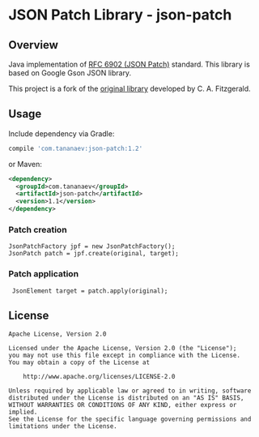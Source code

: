 # JSON Patch Library - json-patch

## Overview

Java implementation of [RFC 6902 (JSON Patch)](http://tools.ietf.org/html/rfc6902) standard. This library is based on Google Gson JSON library.

This project is a fork of the [original library](https://github.com/riotopsys/json-patch) developed by C. A. Fitzgerald.

## Usage

Include dependency via Gradle:
```groovy
compile 'com.tananaev:json-patch:1.2'
```
or Maven:
```xml
<dependency>
  <groupId>com.tananaev</groupId>
  <artifactId>json-patch</artifactId>
  <version>1.1</version>
</dependency>
```

### Patch creation
```
JsonPatchFactory jpf = new JsonPatchFactory();
JsonPatch patch = jpf.create(original, target);
```

### Patch application
```
 JsonElement target = patch.apply(original);
```

## License

    Apache License, Version 2.0

    Licensed under the Apache License, Version 2.0 (the "License");
    you may not use this file except in compliance with the License.
    You may obtain a copy of the License at

        http://www.apache.org/licenses/LICENSE-2.0

    Unless required by applicable law or agreed to in writing, software
    distributed under the License is distributed on an "AS IS" BASIS,
    WITHOUT WARRANTIES OR CONDITIONS OF ANY KIND, either express or implied.
    See the License for the specific language governing permissions and
    limitations under the License.
